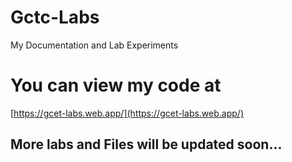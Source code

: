 # Gctc-Labs
My Documentation and Lab Experiments

# You can view my code at 
[https://gcet-labs.web.app/](https://gcet-labs.web.app/)

## More labs and Files will be updated soon...
